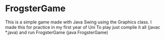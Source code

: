 FrogsterGame
============

This is a simple game made with Java Swing using the Graphics class.  I made this for practice in my first year of Uni
To play just compile it all (javac *.java) and run FrogsterGame (java FrogsterGame)
